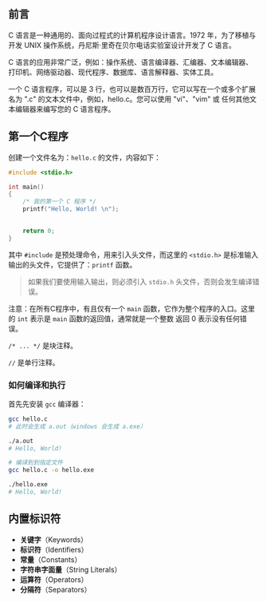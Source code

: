 ## 前言
C 语言是一种通用的、面向过程式的计算机程序设计语言。1972 年，为了移植与开发 UNIX 操作系统，丹尼斯·里奇在贝尔电话实验室设计开发了 C 语言。

C 语言的应用非常广泛，例如：操作系统、语言编译器、汇编器、文本编辑器、打印机、网络驱动器、现代程序、数据库、语言解释器、实体工具。

一个 C 语言程序，可以是 3 行，也可以是数百万行，它可以写在一个或多个扩展名为 ".c" 的文本文件中，例如，hello.c。您可以使用 "vi"、"vim" 或
任何其他文本编辑器来编写您的 C 语言程序。

## 第一个C程序
创建一个文件名为：`hello.c` 的文件，内容如下：
```c
#include <stdio.h>

int main()
{
    /* 我的第一个 C 程序 */
    printf("Hello, World! \n");
    

    return 0;
}
```
其中 `#include` 是预处理命令，用来引入头文件，而这里的 `<stdio.h>` 是标准输入输出的头文件，它提供了：`printf` 函数。
> 如果我们要使用输入输出，则必须引入 `stdio.h` 头文件，否则会发生编译错误。

注意：在所有C程序中，有且仅有一个 `main` 函数，它作为整个程序的入口。这里的 `int` 表示是 `main` 函数的返回值，通常就是一个整数
返回 0 表示没有任何错误。

`/* ... */` 是块注释。

`//` 是单行注释。

### 如何编译和执行
首先先安装 `gcc` 编译器：
```bash
gcc hello.c
# 此时会生成 a.out（windows 会生成 a.exe）

./a.out
# Hello, World!

# 编译到到指定文件
gcc hello.c -o hello.exe

./hello.exe
# Hello, World!
```

## 内置标识符
- **关键字**（Keywords）
- **标识符**（Identifiers）
- **常量**（Constants）
- **字符串字面量**（String Literals）
- **运算符**（Operators）
- **分隔符**（Separators）

